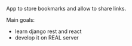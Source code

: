 App to store bookmarks and allow to share links.

Main goals:
- learn django rest and react
- develop it on REAL server
